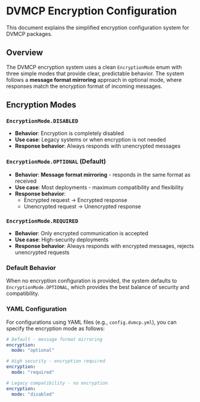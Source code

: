 # DVMCP Encryption Configuration

This document explains the simplified encryption configuration system for DVMCP packages.

## Overview

The DVMCP encryption system uses a clean `EncryptionMode` enum with three simple modes that provide clear, predictable behavior. The system follows a **message format mirroring** approach in optional mode, where responses match the encryption format of incoming messages.

## Encryption Modes

### `EncryptionMode.DISABLED`

- **Behavior**: Encryption is completely disabled
- **Use case**: Legacy systems or when encryption is not needed
- **Response behavior**: Always responds with unencrypted messages

### `EncryptionMode.OPTIONAL` (Default)

- **Behavior**: **Message format mirroring** - responds in the same format as received
- **Use case**: Most deployments - maximum compatibility and flexibility
- **Response behavior**:
  - Encrypted request → Encrypted response
  - Unencrypted request → Unencrypted response

### `EncryptionMode.REQUIRED`

- **Behavior**: Only encrypted communication is accepted
- **Use case**: High-security deployments
- **Response behavior**: Always responds with encrypted messages, rejects unencrypted requests

### Default Behavior

When no encryption configuration is provided, the system defaults to `EncryptionMode.OPTIONAL`, which provides the best balance of security and compatibility.

### YAML Configuration

For configurations using YAML files (e.g., `config.dvmcp.yml`), you can specify the encryption mode as follows:

```yaml
# Default - message format mirroring
encryption:
  mode: "optional"

# High security - encryption required
encryption:
  mode: "required"

# Legacy compatibility - no encryption
encryption:
  mode: "disabled"
```
